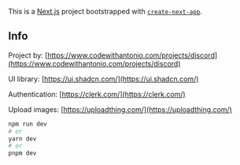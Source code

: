 This is a [Next.js](https://nextjs.org/) project bootstrapped with [`create-next-app`](https://github.com/vercel/next.js/tree/canary/packages/create-next-app).

## Info

Project by: [https://www.codewithantonio.com/projects/discord](https://www.codewithantonio.com/projects/discord)

UI library: [https://ui.shadcn.com/](https://ui.shadcn.com/)

Authentication: [https://clerk.com/](https://clerk.com/)

Upload images: [https://uploadthing.com/](https://uploadthing.com/)

```bash
npm run dev
# or
yarn dev
# or
pnpm dev
```
